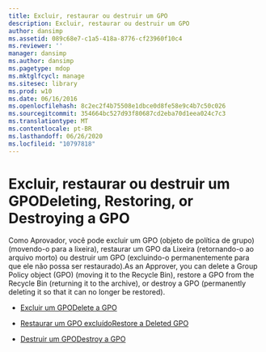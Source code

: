 ```yaml
---
title: Excluir, restaurar ou destruir um GPO
description: Excluir, restaurar ou destruir um GPO
author: dansimp
ms.assetid: 089c68e7-c1a5-418a-8776-cf23960f10c4
ms.reviewer: ''
manager: dansimp
ms.author: dansimp
ms.pagetype: mdop
ms.mktglfcycl: manage
ms.sitesec: library
ms.prod: w10
ms.date: 06/16/2016
ms.openlocfilehash: 8c2ec2f4b75508e1dbce0d8fe58e9c4b7c50c026
ms.sourcegitcommit: 354664bc527d93f80687cd2eba70d1eea024c7c3
ms.translationtype: MT
ms.contentlocale: pt-BR
ms.lasthandoff: 06/26/2020
ms.locfileid: "10797818"
---
```

# <span data-ttu-id="bfc17-103">Excluir, restaurar ou destruir um GPO</span><span class="sxs-lookup"><span data-stu-id="bfc17-103">Deleting, Restoring, or Destroying a GPO</span></span>


<span data-ttu-id="bfc17-104">Como Aprovador, você pode excluir um GPO (objeto de política de grupo) (movendo-o para a lixeira), restaurar um GPO da Lixeira (retornando-o ao arquivo morto) ou destruir um GPO (excluindo-o permanentemente para que ele não possa ser restaurado).</span><span class="sxs-lookup"><span data-stu-id="bfc17-104">As an Approver, you can delete a Group Policy object (GPO) (moving it to the Recycle Bin), restore a GPO from the Recycle Bin (returning it to the archive), or destroy a GPO (permanently deleting it so that it can no longer be restored).</span></span>

-   [<span data-ttu-id="bfc17-105">Excluir um GPO</span><span class="sxs-lookup"><span data-stu-id="bfc17-105">Delete a GPO</span></span>](delete-a-gpo-approver.md)

-   [<span data-ttu-id="bfc17-106">Restaurar um GPO excluído</span><span class="sxs-lookup"><span data-stu-id="bfc17-106">Restore a Deleted GPO</span></span>](restore-a-deleted-gpo.md)

-   [<span data-ttu-id="bfc17-107">Destruir um GPO</span><span class="sxs-lookup"><span data-stu-id="bfc17-107">Destroy a GPO</span></span>](destroy-a-gpo.md)

 

 





